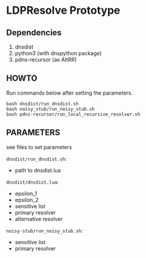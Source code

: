 # LDPResolve Prototype

## Dependencies
1. dnsdist
2. python3 (with dnspython package)
3. pdns-recursor (as AltRR)

## HOWTO
Run commands below after setting the parameters.

```
bash dnsdist/run_dnsdist.sh
bash noisy_stub/run_noisy_stub.sh
bash pdns-recursor/run_local_recursive_resolver.sh
```
## PARAMETERS
see files to set parameters

`dnsdist/run_dnsdist.sh`:

* path to dnsdist.lua

`dnsdist/dnsdist.lua`:

* epsilon_1
* epsilon_2
* sensitive list
* primary resolver
* alternative resolver

`noisy-stub/run_noisy_stub.sh`:

* sensitive list
* primary resolver
